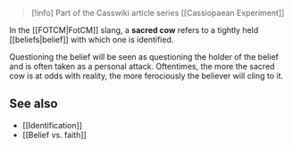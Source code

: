 
> [!info] Part of the Casswiki article series [[Cassiopaean Experiment]]

In the [[FOTCM|FotCM]] slang, a **sacred cow** refers to a tightly held [[beliefs|belief]] with which one is identified.

Questioning the belief will be seen as questioning the holder of the belief and is often taken as a personal attack. Oftentimes, the more the sacred cow is at odds with reality, the more ferociously the believer will cling to it.

See also
--------

*   [[Identification]]
*   [[Belief vs. faith]]